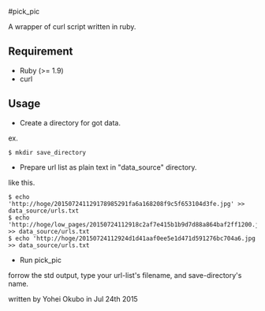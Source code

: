 #pick_pic

A wrapper of curl script written in ruby.

## Requirement

- Ruby (>= 1.9)
- curl

## Usage

- Create a directory for got data.

ex.
```
$ mkdir save_directory
```

- Prepare url list as plain text in "data_source" directory.

like this.

```
$ echo 'http://hoge/201507241129178985291fa6a168208f9c5f653104d3fe.jpg' >> data_source/urls.txt
$ echo 'http://hoge/low_pages/20150724112918c2af7e415b1b9d7d88a864baf2ff1200.jpg' >> data_source/urls.txt
$ echo 'http://hoge/20150724112924d1d41aaf0ee5e1d471d591276bc704a6.jpg >> data_source/urls.txt

```

- Run pick_pic

forrow the std output, type your url-list's filename, and save-directory's name.



written by Yohei Okubo in Jul 24th 2015
